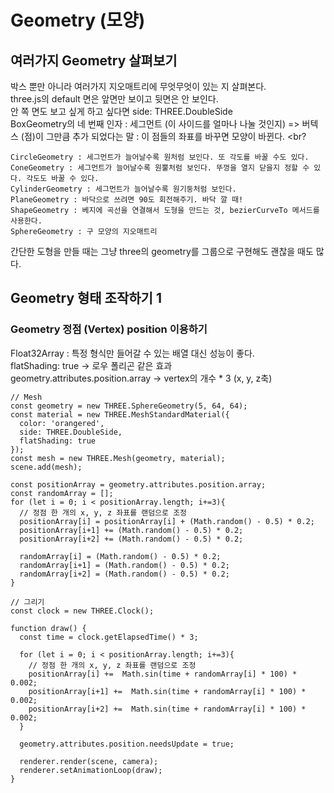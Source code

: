 # Geometry (모양)

## 여러가지 Geometry 살펴보기
박스 뿐만 아니라 여러가지 지오매트리에 무엇무엇이 있는 지 살펴본다. <br>
three.js의 default 면은 앞면만 보이고 뒷면은 안 보인다. <br>
안 쪽 면도 보고 싶게 하고 싶다면 side: THREE.DoubleSide <br>
BoxGeometry의 네 번째 인자 : 세그먼트 (이 사이드를 얼마나 나눌 것인지) => 버텍스 (점)이 그만큼 추가 되었다는 말 : 이 점들의 좌표를 바꾸면 모양이 바뀐다. <br?

```
CircleGeometry : 세그먼트가 늘어날수록 원처럼 보인다. 또 각도를 바꿀 수도 있다.
ConeGeometry : 세그먼트가 늘어날수록 원뿔처럼 보인다. 뚜껑을 열지 닫을지 정할 수 있다. 각도도 바꿀 수 있다.
CylinderGeometry : 세그먼트가 늘어날수록 원기둥처럼 보인다.
PlaneGeometry : 바닥으로 쓰려면 90도 회전해주기. 바닥 깔 때!
ShapeGeometry : 베지에 곡선을 연결해서 도형을 만드는 것, bezierCurveTo 메서드를 사용한다.
SphereGeometry : 구 모양의 지오매트리
```

간단한 도형을 만들 때는 그냥 three의 geometry를 그룹으로 구현해도 괜찮을 때도 많다.

## Geometry 형태 조작하기 1
### Geometry 정점 (Vertex) position 이용하기
Float32Array : 특정 형식만 들어갈 수 있는 배열 대신 성능이 좋다. <br>
flatShading: true -> 로우 폴리곤 같은 효과 <br>
geometry.attributes.position.array -> vertex의 개수 * 3 (x, y, z축) <br>

```
// Mesh
const geometry = new THREE.SphereGeometry(5, 64, 64);
const material = new THREE.MeshStandardMaterial({
  color: 'orangered',
  side: THREE.DoubleSide,
  flatShading: true
});
const mesh = new THREE.Mesh(geometry, material);
scene.add(mesh);

const positionArray = geometry.attributes.position.array;
const randomArray = [];
for (let i = 0; i < positionArray.length; i+=3){
  // 정점 한 개의 x, y, z 좌표를 랜덤으로 조정
  positionArray[i] = positionArray[i] + (Math.random() - 0.5) * 0.2;
  positionArray[i+1] += (Math.random() - 0.5) * 0.2;
  positionArray[i+2] += (Math.random() - 0.5) * 0.2;
        
  randomArray[i] = (Math.random() - 0.5) * 0.2;
  randomArray[i+1] = (Math.random() - 0.5) * 0.2;
  randomArray[i+2] = (Math.random() - 0.5) * 0.2;
}

// 그리기
const clock = new THREE.Clock();

function draw() {
  const time = clock.getElapsedTime() * 3;

  for (let i = 0; i < positionArray.length; i+=3){
    // 정점 한 개의 x, y, z 좌표를 랜덤으로 조정
    positionArray[i] +=  Math.sin(time + randomArray[i] * 100) * 0.002;
    positionArray[i+1] +=  Math.sin(time + randomArray[i] * 100) * 0.002;
    positionArray[i+2] +=  Math.sin(time + randomArray[i] * 100) * 0.002;
  }

  geometry.attributes.position.needsUpdate = true;
        
  renderer.render(scene, camera);
  renderer.setAnimationLoop(draw);
}
```
